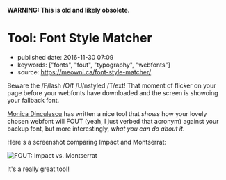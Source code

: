 **WARNING: This is old and likely obsolete.**

Tool: Font Style Matcher
========================

-   published date: 2016-11-30 07:09
-   keywords: \[\"fonts\", \"fout\", \"typography\", \"webfonts\"\]
-   source: <https://meowni.ca/font-style-matcher/>

Beware the /F/lash /O/f /U/nstyled /T/ext! That moment of flicker on your page before your webfonts have downloaded and the screen is showoing your fallback font.

[Monica Dinculescu](https://twitter.com/notwaldorf) has written a nice tool that *shows* how your lovely chosen webfont will FOUT (yeah, I just verbed that acronym) against your backup font, but more interestingly, *what you can do about it*.

Here\'s a screenshot comparing Impact and Montserrat:

![FOUT: Impact vs. Montserrat](http://swaac.tamouse.org.s3.amazonaws.com/images/font-style-matcher-impact-montserrat.png)

It\'s a really great tool!
